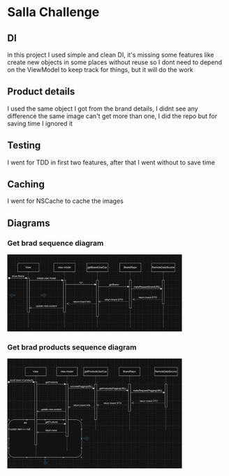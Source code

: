 # Salla Challenge

## DI
in this project I used simple and clean DI, it's missing some features like create new objects in some places without reuse so I dont need to depend on the ViewModel to keep track for things, but it will do the work

## Product details
I used the same object I got from the brand details, I didnt see any difference the same image can't get more than one, I did the repo but for saving time I ignored it

## Testing
I went for TDD in first two features, after that I went without to save time

## Caching
I went for NSCache to cache the images

## Diagrams

### Get brad sequence diagram
<img src="ProjectDocuments/GetBradSequenceDiagram.png" alt="Alt text" width="400" />

### Get brad products sequence diagram
<img src="ProjectDocuments/GetBradProductsSequenceDiagram.png" alt="Alt text" width="400" />